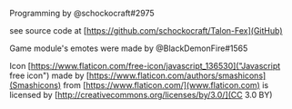 Programming by @schockocraft#2975

see source code at [https://github.com/schockocraft/Talon-Fex](GitHub)

Game module's emotes were made by @BlackDemonFire#1565

Icon [https://www.flaticon.com/free-icon/javascript_136530]("Javascript free icon") made by [https://www.flaticon.com/authors/smashicons](Smashicons) from [https://www.flaticon.com/](www.flaticon.com) is licensed by [http://creativecommons.org/licenses/by/3.0/](CC 3.0 BY)